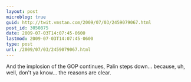 ```yaml
---
layout: post
microblog: true
guid: http://twit.vmstan.com/2009/07/03/2459079067.html
post_id: 3050875
date: 2009-07-03T14:07:45-0600
lastmod: 2009-07-03T14:07:45-0600
type: post
url: /2009/07/03/2459079067.html
---
```

And the implosion of the GOP continues, Palin steps down... because, uh, well, don't ya know... the reasons are clear.

